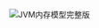 ![JVM内存模型完整版](https://liuyang-picbed.oss-cn-shanghai.aliyuncs.com/img/JVM%E5%86%85%E5%AD%98%E6%A8%A1%E5%9E%8B%E5%AE%8C%E6%95%B4%E7%89%88.png)

